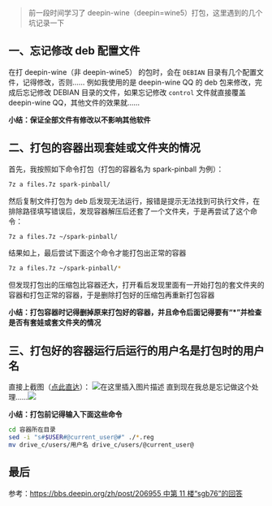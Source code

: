 > 前一段时间学习了 deepin-wine（deepin=wine5）打包，这里遇到的几个坑记录一下


## 一、忘记修改 deb 配置文件

在打 deepin-wine（非 deepin-wine5） 的包时，会在 `DEBIAN` 目录有几个配置文件，记得修改，否则……
例如我使用的是 deepin-wine QQ 的 deb 包来修改，完成后忘记修改 DEBIAN 目录的文件，如果忘记修改 `control` 文件就直接覆盖 deepin-wine QQ，其他文件的效果就……

**小结：保证全部文件有修改以不影响其他软件**

## 二、打包的容器出现套娃或文件夹的情况

首先，我按照如下命令打包（打包的容器名为 spark-pinball 为例）：

```bash
7z a files.7z spark-pinball/
```
然后复制文件打包为 deb 后发现无法运行，报错是提示无法找到可执行文件，在排除路径填写错误后，发现容器解压后还套了一个文件夹，于是再尝试了这个命令：

```bash
7z a files.7z ~/spark-pinball/
```
结果如上，最后尝试下面这个命令才能打包出正常的容器

```bash
7z a files.7z ~/spark-pinball/*
```
但发现打包出的压缩包比容器还大，打开看后发现里面有一开始打包的套文件夹的容器和打包正常的容器，于是删除打包好的压缩包再重新打包容器

**小结：打包容器时记得删掉原来打包好的容器，并且命令后面记得要有“*”并检查是否有套娃或套文件夹的情况**



## 三、打包好的容器运行后运行的用户名是打包时的用户名

直接上截图（[点此直达](https://bbs.deepin.org/zh/post/206955)）：
![在这里插入图片描述](https://img-blog.csdnimg.cn/20210210113518811.png?x-oss-process=image/watermark,type_ZmFuZ3poZW5naGVpdGk,shadow_10,text_aHR0cHM6Ly9ibG9nLmNzZG4ubmV0L3dlaXhpbl80NjQwMzQ4Mw==,size_16,color_FFFFFF,t_70)
直到现在我总是忘记做这个处理……![](https://img-blog.csdnimg.cn/img_convert/2951d862e3fa91653d1084f8ae73016f.gif#pic_center)


**小结：打包前记得输入下面这些命令**

```bash
cd 容器所在目录
sed -i "s#$USER#@current_user@#" ./*.reg
mv drive_c/users/用户名 drive_c/users/@current_user@
```


## 最后

参考：[https://bbs.deepin.org/zh/post/206955 中第 11 楼“sgb76”的回答](https://bbs.deepin.org/zh/post/206955)
